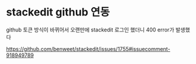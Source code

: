 # stackedit github 연동

github 토큰 방식이 바뀌어서 오랜만에 stackedit 로그인 했더니 400 error가 발생했다 

https://github.com/benweet/stackedit/issues/1755#issuecomment-918949789



<!--stackedit_data:
eyJoaXN0b3J5IjpbNjI5NzQyNDY4XX0=
-->